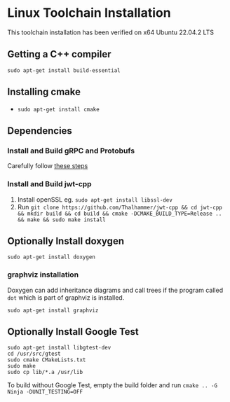 # Linux Toolchain Installation

This toolchain installation has been verified on x64 Ubuntu 22.04.2 LTS

## Getting a C++ compiler

`sudo apt-get install build-essential`

## Installing cmake

* `sudo apt-get install cmake`

## Dependencies

### Install and Build gRPC and Protobufs

Carefully follow [these steps](https://grpc.io/docs/languages/cpp/quickstart/)

### Install and Build jwt-cpp

1. Install openSSL eg. `sudo apt-get install libssl-dev`
2. Run `git clone https://github.com/Thalhammer/jwt-cpp && cd jwt-cpp && mkdir build && cd build && cmake -DCMAKE_BUILD_TYPE=Release ..  && make && sudo make install`

## Optionally Install doxygen

`sudo apt-get install doxygen`

### graphviz installation

Doxygen can add inheritance diagrams and call trees if the program called `dot`
which is part of graphviz is installed.

`sudo apt-get install graphviz`

## Optionally Install Google Test

```
sudo apt-get install libgtest-dev
cd /usr/src/gtest
sudo cmake CMakeLists.txt
sudo make
sudo cp lib/*.a /usr/lib
``` 

To build without Google Test, empty the build folder and run
`cmake .. -G Ninja -DUNIT_TESTING=OFF`

